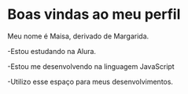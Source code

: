 # Boas vindas ao meu perfil 

Meu nome é Maisa, derivado de Margarida.

-Estou estudando na Alura.

-Estou me desenvolvendo na linguagem JavaScript 

-Utilizo esse espaço para meus desenvolvimentos.
